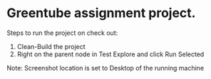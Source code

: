 # Greentube assignment project.

Steps to run the project on check out:
1. Clean-Build the project
2. Right on the parent node in Test Explore and click Run Selected

Note: Screenshot location is set to Desktop of the running machine
